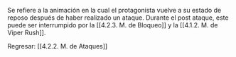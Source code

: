 
Se refiere a la animación en la cual el protagonista vuelve a su estado de reposo después de haber realizado un ataque. Durante el post ataque, este puede ser interrumpido por la [[4.2.3. M. de Bloqueo]] y la [[4.1.2. M. de Viper Rush]].


Regresar: [[4.2.2. M. de Ataques]]